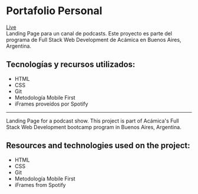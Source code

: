 # Portafolio Personal
[Live](https://randrerd.github.io/podcast-channel/) <br>
Landing Page para un canal de podcasts. Este proyecto es parte del programa de Full Stack Web Development de Acámica en Buenos Aires, Argentina. <br>



## Tecnologías y recursos utilizados:
-   HTML
-   CSS
-   Git
-   Metodología Mobile First 
-   iFrames proveídos por Spotify


----

Landing Page for a podcast show. This project is part of Acámica's Full Stack Web Development bootcamp program in Buenos Aires, Argentina. <br>



## Resources and technologies used on the project:

-   HTML
-   CSS
-   Git
-   Metodología Mobile First 
-   iFrames from Spotify